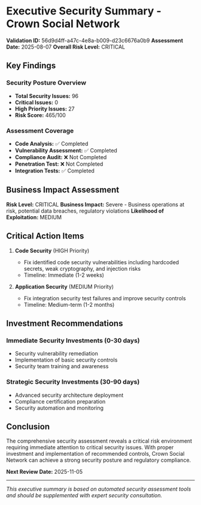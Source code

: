 # Executive Security Summary - Crown Social Network

**Validation ID:** 56d9d4ff-a47c-4e8a-b009-d23c6676a0b9
**Assessment Date:** 2025-08-07
**Overall Risk Level:** CRITICAL

## Key Findings

### Security Posture Overview
- **Total Security Issues:** 96
- **Critical Issues:** 0
- **High Priority Issues:** 27
- **Risk Score:** 465/100

### Assessment Coverage
- **Code Analysis:** ✅ Completed
- **Vulnerability Assessment:** ✅ Completed
- **Compliance Audit:** ❌ Not Completed
- **Penetration Test:** ❌ Not Completed
- **Integration Tests:** ✅ Completed

## Business Impact Assessment

**Risk Level:** CRITICAL
**Business Impact:** Severe - Business operations at risk, potential data breaches, regulatory violations
**Likelihood of Exploitation:** MEDIUM

## Critical Action Items

1. **Code Security** (HIGH Priority)
   - Fix identified code security vulnerabilities including hardcoded secrets, weak cryptography, and injection risks
   - Timeline: Immediate (1-2 weeks)

2. **Application Security** (MEDIUM Priority)
   - Fix integration security test failures and improve security controls
   - Timeline: Medium-term (1-2 months)

## Investment Recommendations

### Immediate Security Investments (0-30 days)
- Security vulnerability remediation
- Implementation of basic security controls
- Security team training and awareness

### Strategic Security Investments (30-90 days)
- Advanced security architecture deployment
- Compliance certification preparation
- Security automation and monitoring

## Conclusion

The comprehensive security assessment reveals a critical risk environment requiring immediate attention to critical security issues. With proper investment and implementation of recommended controls, Crown Social Network can achieve a strong security posture and regulatory compliance.

**Next Review Date:** 2025-11-05

---
*This executive summary is based on automated security assessment tools and should be supplemented with expert security consultation.*
